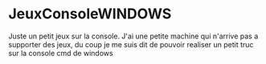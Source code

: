 # JeuxConsoleWINDOWS
Juste un petit jeux sur la console. J'ai une petite machine qui n'arrive pas a supporter des jeux, du coup je me suis dit de pouvoir realiser un petit truc sur la console cmd de windows
